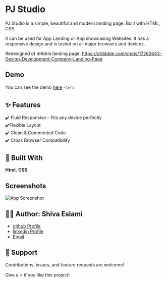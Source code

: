 
# PJ Studio

PJ Studio is a simple, beautiful and modern landing page. Built with HTML, CSS.

It can be used for App Landing or App showcasing Websites. It has a responsive design and is tested on all major browsers and devices.

Redesigned of dribble landing page:
https://dribbble.com/shots/17262643-Design-Development-Company-Landing-Page

## Demo

You can see the demo [here](<https://shivaeslami-pjstudio-landing.netlify.app> "Live View") 👈👈

## ✨ Features

✔️ Fluid Responsive – Fits any device perfectly\
✔️Flexible Layout\
✔️ Clean & Commented Code\
✔️ Cross Browser Compatibility


## 🚀 Built With

**Html,** **CSS** 


## Screenshots

![App Screenshot](https://user-images.githubusercontent.com/25490229/173184910-eef85cf2-6bc0-43ff-81d4-e3efca0b908a.jpg)



## 👩‍💻 Author: Shiva Eslami

- [github Profile](https://github.com/ShivaEslami97)
- [linkedin Profile](https://www.linkedin.com/in/shiva-esmailpoureslami/)
- [Email](shivaeslami97@gmail.com)

## 🤝 Support

Contributions, issues, and feature requests are welcome!

Give a ⭐️ if you like this project!
